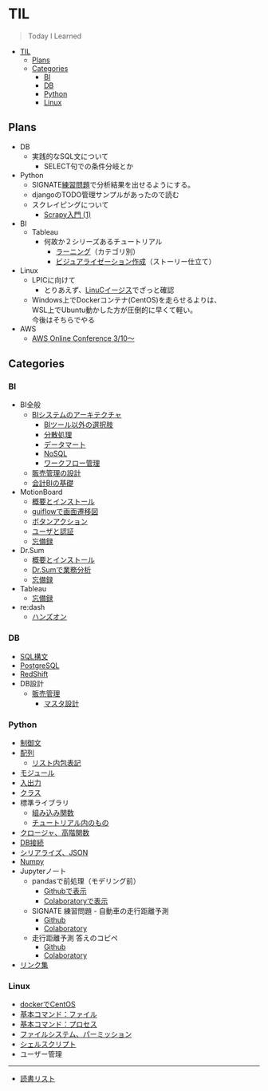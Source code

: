 # TIL

>Today I Learned

- [TIL](#til)
  - [Plans](#plans)
  - [Categories](#categories)
    - [BI](#bi)
    - [DB](#db)
    - [Python](#python)
    - [Linux](#linux)

## Plans

- DB
  - 実践的なSQL文について
    - SELECT句での条件分岐とか
- Python
  - SIGNATE[練習問題](https://signate.jp/competitions/practice)で分析結果を出せるようにする。
  - djangoのTODO管理サンプルがあったので読む
  - スクレイピングについて
    - [Scrapy入門 (1)](https://qiita.com/checkpoint/items/038b59b29df8e1e384a2)
- BI
  - Tableau
    - 何故か２シリーズあるチュートリアル
      - [ラーニング](https://www.tableau.com/ja-jp/learn/training?edition=unlicensed&lang=ja-jp&platform=windows&version=2019.1.0&reg-delay=true)（カテゴリ別）
      - [ビジュアライゼーション作成](https://www.tableau.com/ja-jp/learn/starter-kits)（ストーリー仕立て）
- Linux
  - LPICに向けて
    - とりあえず、[LinuCイージス](https://www.infraeye.com/study/studyz4.html)でざっと確認
  - Windows上でDockerコンテナ(CentOS)を走らせるよりは、  
    WSL上でUbuntu動かした方が圧倒的に早くて軽い。  
    今後はそちらでやる
- AWS
  - [AWS Online Conference 3/10～](./AWS/aws_oc.md)

## Categories

### BI

- BI全般
  - [BIシステムのアーキテクチャ](./BI/BI.md)
    - [BIツール以外の選択肢](./BI/option.md)
    - [分散処理](./BI/spark.md)
    - [データマート](./BI/dm.md)
    - [NoSQL](./BI/nosql.md)
    - [ワークフロー管理](./BI/workflow.md)
  - [販売管理の設計](./BI/products.md)
  - [会計BIの基礎](./BI/accounting.md)
- MotionBoard
  - [概要とインストール](./BI/MotionBoard/Install.md)
  - [guiflowで画面遷移図](./BI/MotionBoard/guiflow.md)
  - [ボタンアクション](./BI/MotionBoard/buttonAction.md)
  - [ユーザと認証](./BI/MotionBoard/auth.md)
  - [忘備録](./BI/MotionBoard/tips.md)
- Dr.Sum
  - [概要とインストール](./BI/Dr.Sum/Install.md)
  - [Dr.Sumで業務分析](./BI/Dr.Sum/Analysis.md)
  - [忘備録](./BI/Dr.Sum/tips.md)
- Tableau
  - [忘備録](./BI/Tableau/tips.md)
- re:dash
  - [ハンズオン](./BI/redash/handson.md)

### DB

- [SQL構文](/DB/tatujin.md)
- [PostgreSQL](./DB/postgres.md)
- [RedShift](./DB/redshift.md)
- DB設計
  - [販売管理](./DB/販売管理.md)
    - [マスタ設計](./DB/販売管理_マスタ.md)

### Python

- [制御文](./Python/loop.md)
- [配列](./Python/array.md)
  - [リスト内包表記](./Python/list.md)
- [モジュール](./Python/module.md)
- [入出力](./Python/stdinout.md)
- [クラス](./Python/class.md)
- 標準ライブラリ
  - [組み込み関数](./Python/commoncommand.md)
  - [チュートリアル内のもの](./Python/commonlib.md)
- [クロージャ、高階関数](./Python/closure.md)
- [DB接続](./Python/connectDB.md)
- [シリアライズ、JSON](./Python/json.md)
- [Numpy](./Python/numpy.md)
- Jupyterノート
  - pandasで前処理（モデリング前）
    - [Githubで表示](./Python/pandas_sample.ipynb)
    - [Colaboratoryで表示](https://colab.research.google.com/github/huginn-9157/TIL/blob/master/Python/pandas_sample.ipynb)
  - SIGNATE 練習問題 - 自動車の走行距離予測
    - [Github](./Python/Signate_practice1.ipynb)
    - [Colaboratory](https://colab.research.google.com/github/huginn-9157/TIL/blob/master/Python/Signate_practice1.ipynb)
  - 走行距離予測 答えのコピペ
    - [Github](./Python/Signate_practice1a.ipynb)
    - [Colaboratory](https://colab.research.google.com/github/huginn-9157/TIL/blob/master/Python/Signate_practice1a.ipynb)
- [リンク集](./Python/link.md)

### Linux

- [dockerでCentOS](./Linux/centos01.md)
- [基本コマンド：ファイル](./Linux/centos02.md)
- [基本コマンド：プロセス](./Linux/centos03.md)
- [ファイルシステム、パーミッション](./Linux/centos04.md)
- [シェルスクリプト](./Linux/centos05.md)
- ユーザー管理
<!-- - [ユーザー管理](./Linux/centos06.md) -->

----

- [読書リスト](./Books/list.md)